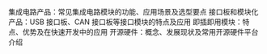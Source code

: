 集成电路产品：常见集成电路模块的功能、应用场景及选型要点
接口板和模块化产品：USB 接口板、CAN 接口板等接口模块的特点及应用
即插即用模块：特点、优势及在快速开发中的应用
开源硬件：概念、发展现状及常用开源硬件平台介绍
